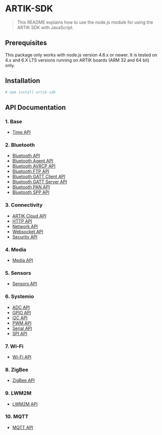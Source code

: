 # ARTIK-SDK
   > This README explains how to use the node.js module for using the ARTIK SDK with JavaScript.

## Prerequisites

This package only works with node.js version 4.6.x or newer. It is tested on
4.x and 6.X LTS versions running on ARTIK boards (ARM 32 and 64 bit) only.

## Installation

```bash
# npm install artik-sdk
```

## API Documentation
### 1. Base
   * [Time API](/doc/TIME_README.md)

### 2. Bluetooth
   * [Bluetooth API](/doc/bluetooth/BLUETOOTH_README.md)
   * [Bluetooth Agent API](/doc/bluetooth/AGENT_README.md)
   * [Bluetooth AVRCP API](/doc/bluetooth/AVRCP_README.md)
   * [Bluetooth FTP API](/doc/bluetooth/FTP_README.md)
   * [Bluetooth GATT Client API](/doc/bluetooth/GATTCLIENT_README.md)
   * [Bluetooth GATT Server API](/doc/bluetooth/GATTSERVER_README.md)
   * [Bluetooth PAN API](/doc/bluetooth/PAN_README.md)
   * [Bluetooth SPP API](/doc/bluetooth/SPP_README.md)

### 3. Connectivity
   * [ARTIK Cloud API](/doc/CLOUD_README.md)
   * [HTTP API](/doc/HTTP_README.md)
   * [Network API](/doc/NETWORK_README.md)
   * [Websocket API](/doc/WEBSOCKET_README.md)
   * [Security API](/doc/SECURITY_README.md)

### 4. Media
   * [Media API](/doc/MEDIA_README.md)

### 5. Sensors
   * [Sensors API](/doc/SENSOR_README.md)

### 6. Systemio
   * [ADC API](/doc/ADC_README.md)
   * [GPIO API](/doc/GPIO_README.md)
   * [I2C API](/doc/I2C_README.md)
   * [PWM API](/doc/PWM_README.md)
   * [Serial API](/doc/SERIAL_README.md)
   * [SPI API](/doc/SPI_README.md)

### 7. Wi-Fi
  * [Wi-Fi API](/doc/WIFI_README.md)

### 8. ZigBee
  * [ZigBee API](/doc/ZIGBEE_README.md)

### 9. LWM2M
  * [LWM2M API](/doc/LWM2M_README.md)

### 10. MQTT
  * [MQTT API](/doc/MQTT_README.md)
